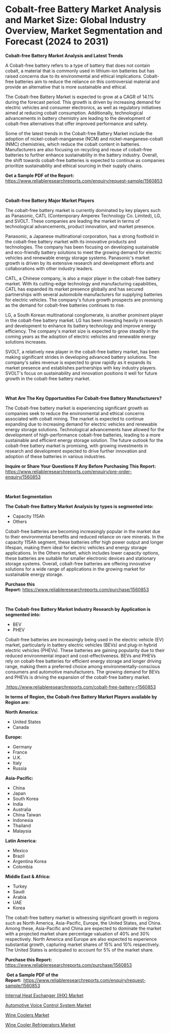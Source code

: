 <p><h1>Cobalt-free Battery Market Analysis and Market Size: Global Industry Overview, Market Segmentation and Forecast (2024 to 2031)</h1></p><p><strong>Cobalt-free Battery Market Analysis and Latest Trends</strong></p>
<p><p>A Cobalt-free battery refers to a type of battery that does not contain cobalt, a material that is commonly used in lithium-ion batteries but has raised concerns due to its environmental and ethical implications. Cobalt-free batteries aim to reduce the reliance on this controversial material and provide an alternative that is more sustainable and ethical.</p><p>The Cobalt-free Battery Market is expected to grow at a CAGR of 14.1% during the forecast period. This growth is driven by increasing demand for electric vehicles and consumer electronics, as well as regulatory initiatives aimed at reducing cobalt consumption. Additionally, technological advancements in battery chemistry are leading to the development of cobalt-free alternatives that offer improved performance and safety.</p><p>Some of the latest trends in the Cobalt-free Battery Market include the adoption of nickel-cobalt-manganese (NCM) and nickel-manganese-cobalt (NMC) chemistries, which reduce the cobalt content in batteries. Manufacturers are also focusing on recycling and reuse of cobalt-free batteries to further enhance sustainability in the battery industry. Overall, the shift towards cobalt-free batteries is expected to continue as companies prioritize sustainability and ethical sourcing in their supply chains.</p></p>
<p><strong>Get a Sample PDF of the Report:&nbsp;</strong> <a href="https://www.reliableresearchreports.com/enquiry/request-sample/1560853">https://www.reliableresearchreports.com/enquiry/request-sample/1560853</a></p>
<p>&nbsp;</p>
<p><strong>Cobalt-free Battery Major Market Players</strong></p>
<p><p>The cobalt-free battery market is currently dominated by key players such as Panasonic, CATL (Contemporary Amperex Technology Co. Limited), LG, and SVOLT. These companies are leading the market in terms of technological advancements, product innovation, and market presence.</p><p>Panasonic, a Japanese multinational corporation, has a strong foothold in the cobalt-free battery market with its innovative products and technologies. The company has been focusing on developing sustainable and eco-friendly battery solutions to meet the growing demand for electric vehicles and renewable energy storage systems. Panasonic's market growth is driven by its extensive research and development efforts and collaborations with other industry leaders.</p><p>CATL, a Chinese company, is also a major player in the cobalt-free battery market. With its cutting-edge technology and manufacturing capabilities, CATL has expanded its market presence globally and has secured partnerships with several automobile manufacturers for supplying batteries for electric vehicles. The company's future growth prospects are promising as the demand for cobalt-free batteries continues to rise.</p><p>LG, a South Korean multinational conglomerate, is another prominent player in the cobalt-free battery market. LG has been investing heavily in research and development to enhance its battery technology and improve energy efficiency. The company's market size is expected to grow steadily in the coming years as the adoption of electric vehicles and renewable energy solutions increases.</p><p>SVOLT, a relatively new player in the cobalt-free battery market, has been making significant strides in developing advanced battery solutions. The company's sales revenue is expected to grow rapidly as it expands its market presence and establishes partnerships with key industry players. SVOLT's focus on sustainability and innovation positions it well for future growth in the cobalt-free battery market.</p></p>
<p>&nbsp;</p>
<p><strong>What Are The Key Opportunities For Cobalt-free Battery Manufacturers?</strong></p>
<p><p>The Cobalt-free battery market is experiencing significant growth as companies seek to reduce the environmental and ethical concerns associated with cobalt mining. The market is expected to continue expanding due to increasing demand for electric vehicles and renewable energy storage solutions. Technological advancements have allowed for the development of high-performance cobalt-free batteries, leading to a more sustainable and efficient energy storage solution. The future outlook for the cobalt-free battery market is promising, with growing investments in research and development expected to drive further innovation and adoption of these batteries in various industries.</p></p>
<p><strong>Inquire or Share Your Questions If Any Before Purchasing This Report:</strong> <a href="https://www.reliableresearchreports.com/enquiry/pre-order-enquiry/1560853">https://www.reliableresearchreports.com/enquiry/pre-order-enquiry/1560853</a></p>
<p>&nbsp;</p>
<p><strong>Market Segmentation</strong></p>
<p><strong>The Cobalt-free Battery Market Analysis by types is segmented into:</strong></p>
<p><ul><li>Capacity 115Ah</li><li>Others</li></ul></p>
<p><p>Cobalt-free batteries are becoming increasingly popular in the market due to their environmental benefits and reduced reliance on rare minerals. In the capacity 115Ah segment, these batteries offer high power output and longer lifespan, making them ideal for electric vehicles and energy storage applications. In the Others market, which includes lower capacity options, these batteries are suitable for smaller electronic devices and stationary storage systems. Overall, cobalt-free batteries are offering innovative solutions for a wide range of applications in the growing market for sustainable energy storage.</p></p>
<p><strong>Purchase this Report:&nbsp;</strong><a href="https://www.reliableresearchreports.com/purchase/1560853">https://www.reliableresearchreports.com/purchase/1560853</a></p>
<p>&nbsp;</p>
<p><strong>The Cobalt-free Battery Market Industry Research by Application is segmented into:</strong></p>
<p><ul><li>BEV</li><li>PHEV</li></ul></p>
<p><p>Cobalt-free batteries are increasingly being used in the electric vehicle (EV) market, particularly in battery electric vehicles (BEVs) and plug-in hybrid electric vehicles (PHEVs). These batteries are gaining popularity due to their reduced environmental impact and cost-effectiveness. BEVs and PHEVs rely on cobalt-free batteries for efficient energy storage and longer driving range, making them a preferred choice among environmentally-conscious consumers and automotive manufacturers. The growing demand for BEVs and PHEVs is driving the expansion of the cobalt-free battery market.</p></p>
<p><a href="https://www.reliableresearchreports.com/cobalt-free-battery-r1560853">&nbsp;https://www.reliableresearchreports.com/cobalt-free-battery-r1560853</a></p>
<p><strong>In terms of Region, the Cobalt-free Battery Market Players available by Region are:</strong></p>
<p>
    <p> <strong> North America: </strong>
        <ul>
            <li>United States</li>
            <li>Canada</li>
        </ul>
        </p> 
    <p> <strong> Europe: </strong>
        <ul>
            <li>Germany</li>
            <li>France</li>
            <li>U.K.</li>
            <li>Italy</li>
            <li>Russia</li>
        </ul>
        </p> 
    <p> <strong> Asia-Pacific: </strong>
        <ul>
            <li>China</li>
            <li>Japan</li>
            <li>South Korea</li>
            <li>India</li>
            <li>Australia</li>
            <li>China Taiwan</li>
            <li>Indonesia</li>
            <li>Thailand</li>
            <li>Malaysia</li>
        </ul>
        </p> 
    <p> <strong> Latin America: </strong>
        <ul>
            <li>Mexico</li>
            <li>Brazil</li>
            <li>Argentina Korea</li>
            <li>Colombia</li>
        </ul>
        </p> 
    <p> <strong> Middle East & Africa: </strong>
        <ul>
            <li>Turkey</li>
            <li>Saudi</li>
            <li>Arabia</li>
            <li>UAE</li>
            <li>Korea</li>
        </ul>
    </p>
    </p>
<p><p>The cobalt-free battery market is witnessing significant growth in regions such as North America, Asia-Pacific, Europe, the United States, and China. Among these, Asia-Pacific and China are expected to dominate the market with a projected market share percentage valuation of 40% and 30% respectively. North America and Europe are also expected to experience substantial growth, capturing market shares of 15% and 10% respectively. The United States is anticipated to account for 5% of the market share.</p></p>
<p><strong>Purchase this Report: </strong><a href="https://www.reliableresearchreports.com/purchase/1560853">https://www.reliableresearchreports.com/purchase/1560853</a></p>
<p>&nbsp;<strong>Get a Sample PDF of the Report:&nbsp;&nbsp;</strong><a href="https://www.reliableresearchreports.com/enquiry/request-sample/1560853">https://www.reliableresearchreports.com/enquiry/request-sample/1560853</a></p>
<p><strong></strong></p>
<p><p><a href="https://medium.com/@dan.murray5879/internal-heat-exchanger-ihx-market-share-market-analysis-growth-trends-forecasts-for-period-6e22c5a533ed">Internal Heat Exchanger (IHX) Market</a></p><p><a href="https://medium.com/@emily.sutherland4534/automotive-voice-control-system-market-a-global-and-regional-analysis-focus-on-end-user-bccc1454df5e">Automotive Voice Control System Market</a></p><p><a href="https://github.com/indrystar/Market-Research-Report-List-4/blob/main/wine-coolers-market.md">Wine Coolers Market</a></p><p><a href="https://github.com/AKSHATREPORTPRIME/Market-Research-Report-List-5/blob/main/wine-cooler-refrigerators-market.md">Wine Cooler Refrigerators Market</a></p></p>